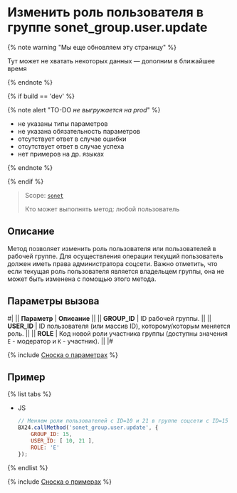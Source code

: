 # Изменить роль пользователя в группе sonet_group.user.update

{% note warning "Мы еще обновляем эту страницу" %}

Тут может не хватать некоторых данных — дополним в ближайшее время

{% endnote %}

{% if build == 'dev' %}

{% note alert "TO-DO _не выгружается на prod_" %}

- не указаны типы параметров
- не указана обязательность параметров
- отсутствует ответ в случае ошибки
- отсутствует ответ в случае успеха
- нет примеров на др. языках

{% endnote %}

{% endif %}

> Scope: [`sonet`](../../scopes/permissions.md)
>
> Кто может выполнять метод: любой пользователь

## Описание

Метод позволяет изменить роль пользователя или пользователей в рабочей группе. Для осуществления операции текущий пользователь должен иметь права администратора соцсети. Важно отметить, что если текущая роль пользователя является владельцем группы, она не может быть изменена с помощью этого метода.

## Параметры вызова

#|
|| **Параметр** | **Описание** ||
|| **GROUP_ID** | ID рабочей группы. ||
|| **USER_ID** | ID пользователя (или массив ID), которому/которым меняется роль. ||
|| **ROLE** | Код новой роли участника группы (доступны значения `E` - модератор и `K` - участник). ||
|#

{% include [Сноска о параметрах](../../../_includes/required.md) %}

## Пример

{% list tabs %}

- JS

    ```js
    // Меняем роли пользователей с ID=10 и 21 в группе соцсети с ID=15 на модераторов
    BX24.callMethod('sonet_group.user.update', {
        GROUP_ID: 15,
        USER_ID: [ 10, 21 ],
        ROLE: 'E'
    });
    ```

{% endlist %}


{% include [Сноска о примерах](../../../_includes/examples.md) %}